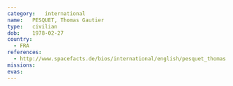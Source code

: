 ```yaml
---
category:	international
name:	PESQUET, Thomas Gautier
type:	civilian
dob:	1978-02-27
country:
  - FRA
references:
  - http://www.spacefacts.de/bios/international/english/pesquet_thomas.htm
missions:
evas:
---
```

